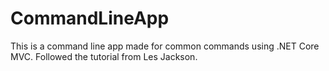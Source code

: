 # CommandLineApp
This is a command line app made for common commands using .NET Core MVC. Followed the tutorial from Les Jackson.
